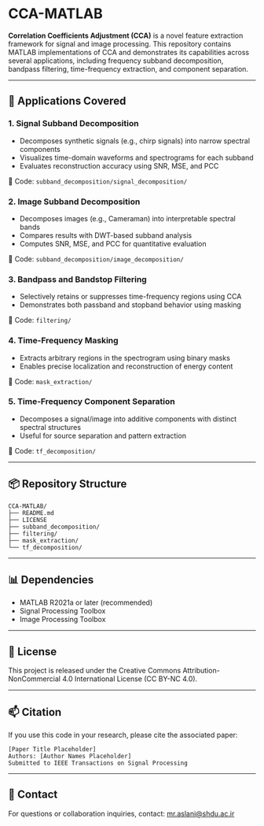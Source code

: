 # CCA-MATLAB

**Correlation Coefficients Adjustment (CCA)** is a novel feature extraction framework for signal and image processing. This repository contains MATLAB implementations of CCA and demonstrates its capabilities across several applications, including frequency subband decomposition, bandpass filtering, time-frequency extraction, and component separation.

---

## 🔬 Applications Covered

### 1. Signal Subband Decomposition

- Decomposes synthetic signals (e.g., chirp signals) into narrow spectral components
- Visualizes time-domain waveforms and spectrograms for each subband
- Evaluates reconstruction accuracy using SNR, MSE, and PCC

📁 Code: `subband_decomposition/signal_decomposition/`

### 2. Image Subband Decomposition

- Decomposes images (e.g., Cameraman) into interpretable spectral bands
- Compares results with DWT-based subband analysis
- Computes SNR, MSE, and PCC for quantitative evaluation

📁 Code: `subband_decomposition/image_decomposition/`

### 3. Bandpass and Bandstop Filtering

- Selectively retains or suppresses time-frequency regions using CCA
- Demonstrates both passband and stopband behavior using masking

📁 Code: `filtering/`

### 4. Time-Frequency Masking

- Extracts arbitrary regions in the spectrogram using binary masks
- Enables precise localization and reconstruction of energy content

📁 Code: `mask_extraction/`

### 5. Time-Frequency Component Separation

- Decomposes a signal/image into additive components with distinct spectral structures
- Useful for source separation and pattern extraction

📁 Code: `tf_decomposition/`

---

## 📦 Repository Structure

```
CCA-MATLAB/
├── README.md
├── LICENSE
├── subband_decomposition/
├── filtering/
├── mask_extraction/
└── tf_decomposition/             
```

---

## 📊 Dependencies

- MATLAB R2021a or later (recommended)
- Signal Processing Toolbox
- Image Processing Toolbox

---

## 📄 License

This project is released under the Creative Commons Attribution-NonCommercial 4.0 International License (CC BY-NC 4.0).

---

## 📫 Citation

If you use this code in your research, please cite the associated paper:

```
[Paper Title Placeholder]
Authors: [Author Names Placeholder]
Submitted to IEEE Transactions on Signal Processing
```

---

## 🔗 Contact

For questions or collaboration inquiries, contact: mr.aslani@shdu.ac.ir

